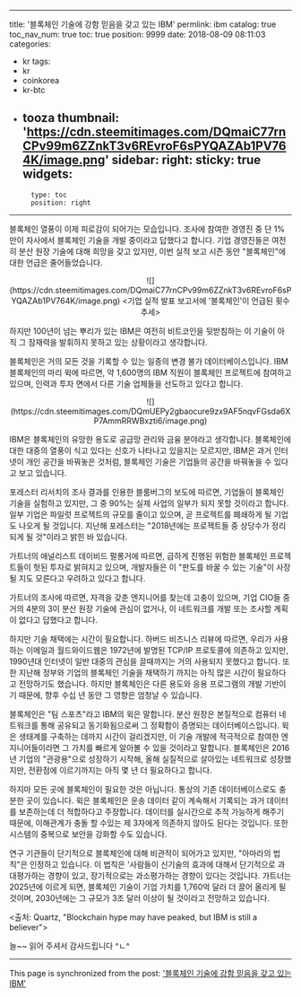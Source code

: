 
---
title: '블록체인 기술에 강함 믿음을 갖고 있는 IBM'
permlink: ibm
catalog: true
toc_nav_num: true
toc: true
position: 9999
date: 2018-08-09 08:11:03
categories:
- kr
tags:
- kr
- coinkorea
- kr-btc
- tooza
thumbnail: 'https://cdn.steemitimages.com/DQmaiC77rnCPv99m6ZZnkT3v6REvroF6sPYQAZAb1PV764K/image.png'
sidebar:
    right:
        sticky: true
widgets:
    -
        type: toc
        position: right
---


블록체인 열풍이 이제 피로감이 되어가는 모습입니다. 조사에 참여한 경영진 중 단 1% 만이 자사에서 블록체인 기술을 개발 중이라고 답했다고 합니다. 기업 경영진들은 여전히 분산 원장 기술에 대해  희망을 갖고 있지만, 이번 실적 보고 시즌 동안 "블록체인"에 대한 언급은 줄어들었습니다.

<center>
![](https://cdn.steemitimages.com/DQmaiC77rnCPv99m6ZZnkT3v6REvroF6sPYQAZAb1PV764K/image.png)
<기업 실적 발표 보고서에 '블록체인'이 언급된 횟수 추세>
</center>

하지만 100년이 넘는 뿌리가 있는 IBM은 여전히 비트코인을 뒷받침하는 이 기술이 아직 그 잠재력을 발휘하지 못하고 있는 상황이라고 생각합니다.

블록체인은 거의 모든 것을 기록할 수 있는 일종의 변경 불가 데이터베이스입니다. IBM 블록체인의 마리 윅에 따르면,  약 1,600명의 IBM 직원이 블록체인 프로젝트에 참여하고 있으며, 인력과 투자 면에서 다른 기술 업체들을 선도하고 있다고 합니다.

<center>
![](https://cdn.steemitimages.com/DQmUEPy2gbaocure9zx9AF5nqvFGsda6XP7AmmRRWBxzti6/image.png)
<IBM의 CEO 지니 로메티는 블록체인 기술에 강한 믿음을 갖고 있습니다.>
</center>

IBM은 블록체인의 유망한 용도로 공급망 관리와 금융 분야라고 생각합니다. 블록체인에 대한 대중의 열풍이 식고 있다는 신호가 나타나고 있을지는 모르지만, IBM은 과거 인터넷이 개인 공간을 바꿔놓은 것처럼, 블록체인 기술은 기업들의 공간을 바꿔놓을 수 있다고 보고 있습니다. 

포레스터 리서치의 조사 결과를 인용한 블룸버그의 보도에 따르면, 기업들이 블록체인 기술을 실험하고 있지만, 그 중 90%는 실제 사업의 일부가 되지 못할 것이라고 합니다. 일부 기업은 파일럿 프로젝트의 규모를 줄이고 있으며, 곧 프로젝트를 폐쇄하게 될 기업도 나오게 될 것입니다. 지난해 포레스터는 "2018년에는 프로젝트들 중 상당수가 정리되게 될 것"이라고 밝힌 바 있습니다. 

가트너의 애널리스트 데이비드 펄롱거에 따르면, 급하게 진행된 위험한 블록체인 프로젝트들이 헛된 투자로 밝혀지고 있으며, 개발자들은 이 "판도를 바꿀 수 있는 기술"이 사장될 지도 모른다고 우려하고 있다고 합니다.

가트너의 조사에 따르면, 자격을 갖춘 엔지니어를 찾는데 고충이 있으며, 기업 CIO들 중 거의 4분의 3이 분산 원장 기술에 관심이 없거나, 이 네트워크를 개발 또는 조사할 
 계획이 없다고 답했다고 합니다. 

하지만 기술 채택에는 시간이 필요합니다. 하버드 비즈니스 리뷰에 따르면, 우리가 사용하는 이메일과 월드와이드웹은 1972년에 발명된 TCP/IP 프로토콜에 의존하고 있지만, 1990년대 인터넷이 일반 대중의 관심을 끌때까지는 거의 사용되지 못했다고 합니다.  또한 지난해 정부와 기업의 블록체인 기술을 채택하기 까지는 아직 많은 시간이 필요하다고 전망하기도 했습니다. 하지만 블록체인은 다른 용도와 응용 프로그램의 개발 기반이기 때문에, 향후 수십 년 동안 그 영향은 엄청날 수 있습니다.

블록체인은 "팀 스포츠"라고 IBM의 윅은 말합니다. 분산 원장은 본질적으로 컴퓨터 네트워크를 통해 공유되고 동기화됨으로써 그 정확함이 증명되는 데이터베이스입니다. 윅은 생태계를 구축하는 데까지 시간이 걸리겠지만, 이 기술 개발에 적극적으로 참여한 엔지니어들이라면 그 가치를 빠르게 알아볼 수 있을 것이라고 말합니다. 블록체인은 2016년 기업의 "관광용"으로 성장하기 시작해, 올해 실질적으로 살아있는 네트워크로 성장했지만, 전환점에 이르기까지는 아직 몇 년 더 필요하다고 합니다.

하지마 모든 곳에 블록체인이 필요한 것은 아닙니다. 통상의 기존 데이터베이스로도 충분한 곳이 있습니다. 윅은 블록체인은 운송 데이터 같이 계속해서 기록되는 과거 데이터를 보존하는데 더 적합하다고 주장합니다. 데이터를 실시간으로 추적 가능하게 해주기 때문에, 이해관계가 충돌 할 수있는 제 3자에게 의존하지 않아도 된다는 것입니다. 또한 시스템의 중복으로 보안을 강화할 수도 있습니다.

연구 기관들이 단기적으로 블록체인에 대해 비관적이 되어가고 있지만, "아마라의 법칙"은 인정하고 있습니다. 이 법칙은 '사람들이 신기술의 효과에 대해서 단기적으로 과대평가하는 경향이 있고, 장기적으로는 과소평가하는 경향이 있다는 것입니다. 가트너는 2025년에 이르게 되면, 블록체인 기술이 기업 가치를 1,760억 달러 더 끌어 올리게 될 것이며, 2030년에는 그 규모가 3조 달러 이상이 될 것이라고 전망하고 있습니다. 

<출처: Quartz, "Blockchain hype may have peaked, but IBM is still a believer">

늘~~ 읽어 주셔서 감사드립니다 ^ㄴ^

- - -

This page is synchronized from the post: ['블록체인 기술에 강함 믿음을 갖고 있는 IBM'](https://steemit.com/@pius.pius/ibm)
